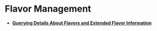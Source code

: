 # Flavor Management<a name="EN-US_TOPIC_0112708160"></a>

-   **[Querying Details About Flavors and Extended Flavor Information](querying-details-about-flavors-and-extended-flavor-information.md)**  


